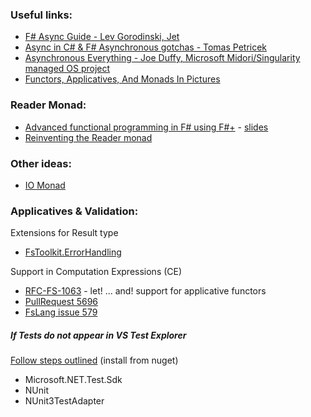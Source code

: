 
### Useful links:
* [F# Async Guide - Lev Gorodinski, Jet](https://medium.com/jettech/f-async-guide-eb3c8a2d180a)
* [Async in C# & F# Asynchronous gotchas - Tomas Petricek](http://tomasp.net/blog/csharp-async-gotchas.aspx/)
* [Asynchronous Everything - Joe Duffy, Microsoft Midori/Singularity managed OS project](http://joeduffyblog.com/2015/11/19/asynchronous-everything/)
* [Functors, Applicatives, And Monads In Pictures](http://adit.io/posts/2013-04-17-functors,_applicatives,_and_monads_in_pictures.html)

### Reader Monad:
* [Advanced functional programming in F# using F#+](https://www.youtube.com/watch?v=pxJCHJgG8ws) - [slides](https://starychfojtu.github.io/#/)
* [Reinventing the Reader monad](https://fsharpforfunandprofit.com/posts/elevated-world-6/)

### Other ideas:
* [IO Monad](http://theinnerlight.github.io/NovelIO/oopintro.html)

### Applicatives & Validation:
Extensions for Result type
* [FsToolkit.ErrorHandling](https://github.com/demystifyfp/FsToolkit.ErrorHandling)

Support in Computation Expressions (CE)
* [RFC-FS-1063](https://github.com/fsharp/fslang-design/blob/master/preview/FS-1063-support-letbang-andbang-for-applicative-functors.md) - let! ... and! support for applicative functors
* [PullRequest 5696](https://github.com/Microsoft/visualfsharp/pull/5696)
* [FsLang issue 579](https://github.com/fsharp/fslang-suggestions/issues/579)

##### If Tests do not appear in VS Test Explorer
[Follow steps outlined](https://docs.microsoft.com/en-us/dotnet/core/testing/unit-testing-fsharp-with-nunit)  (install from nuget)
* Microsoft.NET.Test.Sdk
* NUnit
* NUnit3TestAdapter